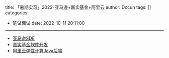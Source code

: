 title: 「暑期实习」2022-亚马逊+嘉实基金+阿里云
author: Dccun
tags: []
categories:
  - 笔试面试
date: 2022-10-11 20:11:00
---
- [亚马逊SDE](https://www.nowcoder.com/discuss/854294)
- [嘉实基金软件开发](https://www.nowcoder.com/discuss/958879)
- [阿里云弹性计算Java后端](https://www.nowcoder.com/discuss/936610)